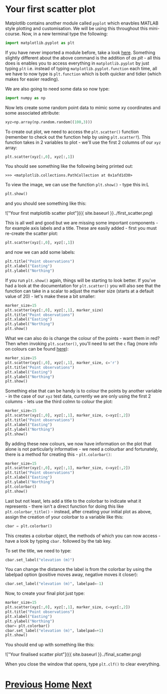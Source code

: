 ---
---

# Your first scatter plot

Matplotlib contains another module called ```pyplot``` which enavbles MATLAB style plotting and customisation. We will be using this throughout this mini-course. Now, in a new terminal type the following:

```python
import matplotlib.pyplot as plt
```

If you have never imported a module before, take a look [here](../matplotlib_install). Something slightly different about the above command is the addition of *as plt* - all this does is enables you to access everything in ```matplotlib.pyplot``` by just typing ```plt``` i.e. instead of typing ```matplotlib.pyplot.function``` each time, all we have to now type is ```plt.function``` which is both quicker and tidier (which makes for easier reading).

We are also going to need some data so now type:

```python
import numpy as np
```

Now lets create some random point data to mimic some xy coordinates and some associated attribute:

```python
xyz=np.array(np.random.random((100,3)))
```

To create out plot, we need to access the ```plt.scatter()``` function (remember to check out the function help by using ```plt.scatter?```). This function takes in 2 variables to plot - we'll use the first 2 columns of our ```xyz``` array:

```python
plt.scatter(xyz[:,0], xyz[:,1])
```

You should see something like the following being printed out:

	>>> <matplotlib.collections.PathCollection at 0x1afd1d30>

To view the image, we can use the function ```plt.show()``` - type this in:L

```python
plt.show()
```

and you should see something like this:

!["Your first matplotlib scatter plot"]({{ site.baseurl }}../first_scatter.png)

This is all well and good but we are missing some important components - for example axis labels and a title. These are easily added - first you must re-create the scatter plot:

```python
plt.scatter(xyz[:,0], xyz[:,1])
```

and now we can add some labels:

```python
plt.title("Point observations")
plt.xlabel("Easting")
plt.ylabel("Northing")
```

If you run ```plt.show()``` again, things will be starting to look better. If you've had a look at the documentation for ```plt.scatter()``` you will also see that the function can take in a scalar to adjust the marker size (starts at a default value of 20) - let's make these a bit smaller:

```python
marker_size=15
plt.scatter(xyz[:,0], xyz[:,1], marker_size)
plt.title("Point observations")
plt.xlabel("Easting")
plt.ylabel("Northing")
plt.show()
```

What we can also do is change the colour of the points - want them in red? Then when invoking ```plt.scatter()```, you'll need to set the ```c``` flag (more info on colours can be found [here](http://matplotlib.org/api/colors_api.html)):

```python
marker_size=15
plt.scatter(xyz[:,0], xyz[:,1], marker_size, c='r')
plt.title("Point observations")
plt.xlabel("Easting")
plt.ylabel("Northing")
plt.show()
```

Something else that can be handy is to colour the points by another variable - in the case of our ```xyz``` test data, currently we are only using the first 2 columns - lets use the third colmn to colour the plot:

```python
marker_size=15
plt.scatter(xyz[:,0], xyz[:,1], marker_size, c=xyz[:,2])
plt.title("Point observations")
plt.xlabel("Easting")
plt.ylabel("Northing")
plt.show()
```

By adding these new colours, we now have information on the plot that alone is not particularly informative - we need a colourbar and fortunately, there is a method for creating this - ```plt.colorbar()```:

```python
marker_size=15
plt.scatter(xyz[:,0], xyz[:,1], marker_size, c=xyz[:,2])
plt.title("Point observations")
plt.xlabel("Easting")
plt.ylabel("Northing")
plt.colorbar()
plt.show()
```

Last but not least, lets add a title to the colorbar to indicate what it represents - there isn't a direct function for doing this like ```plt.colorbar_title()``` - instead, after creating your initial plot as above, assign the creation of your colorbar to a variable like this:

```python
cbar = plt.colorbar()
```
This creates a colorbar object, the methods of which you can now access - have a look by typing ```cbar.``` followed by the tab key.

To set the title, we need to type:

```python
cbar.set_label("elevation (m)")
```

You can change the distance the label is from the colorbar by using the labelpad option (positive moves away, negative moves it closer):

```python
cbar.set_label("elevation (m)", labelpad=-1)
```

Now, to create your final plot just type:

```python
marker_size=15
plt.scatter(xyz[:,0], xyz[:,1], marker_size, c=xyz[:,2])
plt.title("Point observations")
plt.xlabel("Easting")
plt.ylabel("Northing")
cbar= plt.colorbar()
cbar.set_label("elevation (m)", labelpad=+1)
plt.show()
```

You should end up with something like this:

!["Your finalised scatter plot"]({{ site.baseurl }}../final_scatter.png)

When you close the window that opens, type ```plt.clf()``` to clear everything.

# [Previous](../matplotlib_install) [Home](../README_matplotlib) [Next](../matplotlib_line)

